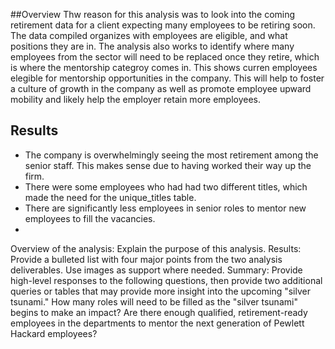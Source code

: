 ##Overview
Thw reason for this analysis was to look into the coming retirement data for a client expecting many employees to be retiring soon. The data compiled organizes with employees are eligible, and what positions they are in. The analysis also works to identify where many employees from the sector will need to be replaced once they retire, which is where the mentorship categroy comes in. This shows curren employees elegible for mentorship opportunities in the company. This will help to foster a culture of growth in the company as well as promote employee upward mobility and likely help the employer retain more employees. 

## Results 
- The company is overwhelmingly seeing the most retirement among the senior staff. This makes sense due to having worked their way up the firm.
- There were some employees who had had two different titles, which made the need for the unique_titles table.
- There are significantly less employees in senior roles to mentor new employees to fill the vacancies.
-
Overview of the analysis: Explain the purpose of this analysis.
Results: Provide a bulleted list with four major points from the two analysis deliverables. Use images as support where needed.
Summary: Provide high-level responses to the following questions, then provide two additional queries or tables that may provide more insight into the upcoming "silver tsunami."
How many roles will need to be filled as the "silver tsunami" begins to make an impact?
Are there enough qualified, retirement-ready employees in the departments to mentor the next generation of Pewlett Hackard employees?
